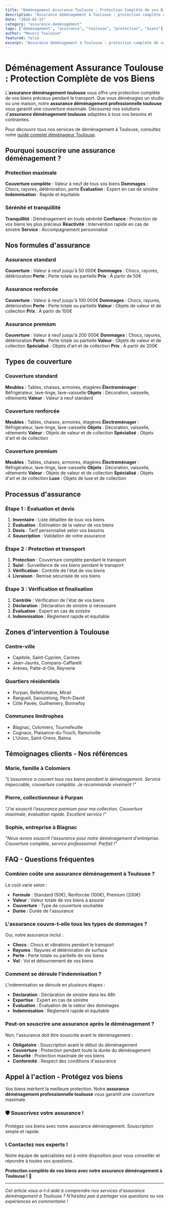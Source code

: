 ```yaml
---
title: "Déménagement Assurance Toulouse : Protection Complète de vos Biens"
description: "Assurance déménagement à Toulouse : protection complète de vos biens. Couverture maximale, évaluation rapide, indemnisation équitable. Devis gratuit."
date: "2024-01-15"
category: "assurance-deménagement"
tags: ["déménagement", "assurance", "toulouse", "protection", "biens"]
author: "Moverz Toulouse"
featured: false
excerpt: "Assurance déménagement à Toulouse : protection complète de vos biens. Couverture maximale, évaluation rapide, indemnisation équitable."
---
```


# Déménagement Assurance Toulouse : Protection Complète de vos Biens

L'**assurance déménagement toulouse** vous offre une protection complète de vos biens précieux pendant le transport. Que vous déménagiez un studio ou une maison, notre **assurance déménagement professionnelle toulouse** vous garantit une couverture maximale. Découvrez nos solutions d'**assurance déménagement toulouse** adaptées à tous vos besoins et contraintes.

Pour découvrir tous nos services de déménagement à Toulouse, consultez notre [guide complet déménageur Toulouse](/blog/demenageur/demenageur-toulouse).

## Pourquoi souscrire une assurance déménagement ?

### Protection maximale

**Couverture complète** : Valeur à neuf de tous vos biens
**Dommages** : Chocs, rayures, détérioration, perte
**Évaluation** : Expert en cas de sinistre
**Indemnisation** : Rapide et équitable

### Sérénité et tranquillité

**Tranquillité** : Déménagement en toute sérénité
**Confiance** : Protection de vos biens les plus précieux
**Réactivité** : Intervention rapide en cas de sinistre
**Service** : Accompagnement personnalisé

## Nos formules d'assurance

### Assurance standard

**Couverture** : Valeur à neuf jusqu'à 50 000€
**Dommages** : Chocs, rayures, détérioration
**Perte** : Perte totale ou partielle
**Prix** : À partir de 50€

### Assurance renforcée

**Couverture** : Valeur à neuf jusqu'à 100 000€
**Dommages** : Chocs, rayures, détérioration
**Perte** : Perte totale ou partielle
**Valeur** : Objets de valeur et de collection
**Prix** : À partir de 100€

### Assurance premium

**Couverture** : Valeur à neuf jusqu'à 200 000€
**Dommages** : Chocs, rayures, détérioration
**Perte** : Perte totale ou partielle
**Valeur** : Objets de valeur et de collection
**Spécialisé** : Objets d'art et de collection
**Prix** : À partir de 200€

## Types de couverture

### Couverture standard

**Meubles** : Tables, chaises, armoires, étagères
**Électroménager** : Réfrigérateur, lave-linge, lave-vaisselle
**Objets** : Décoration, vaisselle, vêtements
**Valeur** : Valeur à neuf standard

### Couverture renforcée

**Meubles** : Tables, chaises, armoires, étagères
**Électroménager** : Réfrigérateur, lave-linge, lave-vaisselle
**Objets** : Décoration, vaisselle, vêtements
**Valeur** : Objets de valeur et de collection
**Spécialisé** : Objets d'art et de collection

### Couverture premium

**Meubles** : Tables, chaises, armoires, étagères
**Électroménager** : Réfrigérateur, lave-linge, lave-vaisselle
**Objets** : Décoration, vaisselle, vêtements
**Valeur** : Objets de valeur et de collection
**Spécialisé** : Objets d'art et de collection
**Luxe** : Objets de luxe et de collection

## Processus d'assurance

### Étape 1 : Évaluation et devis

1. **Inventaire** : Liste détaillée de tous vos biens
2. **Évaluation** : Estimation de la valeur de vos biens
3. **Devis** : Tarif personnalisé selon vos besoins
4. **Souscription** : Validation de votre assurance

### Étape 2 : Protection et transport

1. **Protection** : Couverture complète pendant le transport
2. **Suivi** : Surveillance de vos biens pendant le transport
3. **Vérification** : Contrôle de l'état de vos biens
4. **Livraison** : Remise sécurisée de vos biens

### Étape 3 : Vérification et finalisation

1. **Contrôle** : Vérification de l'état de vos biens
2. **Déclaration** : Déclaration de sinistre si nécessaire
3. **Évaluation** : Expert en cas de sinistre
4. **Indemnisation** : Règlement rapide et équitable

## Zones d'intervention à Toulouse

### Centre-ville
- Capitole, Saint-Cyprien, Carmes
- Jean-Jaurès, Compans-Caffarelli
- Arènes, Patte-d-Oie, Reynerie

### Quartiers résidentiels
- Purpan, Bellefontaine, Mirail
- Rangueil, Saouzelong, Pech-David
- Côte Pavée, Guilheméry, Bonnefoy

### Communes limitrophes
- Blagnac, Colomiers, Tournefeuille
- Cugnaux, Plaisance-du-Touch, Ramonville
- L'Union, Saint-Orens, Balma

## Témoignages clients - Nos références

### Marie, famille à Colomiers
*"L'assurance a couvert tous nos biens pendant le déménagement. Service impeccable, couverture complète. Je recommande vivement !"*

### Pierre, collectionneur à Purpan
*"J'ai souscrit l'assurance premium pour ma collection. Couverture maximale, évaluation rapide. Excellent service !"*

### Sophie, entreprise à Blagnac
*"Nous avons souscrit l'assurance pour notre déménagement d'entreprise. Couverture complète, service professionnel. Parfait !"*

## FAQ - Questions fréquentes

### Combien coûte une assurance déménagement à Toulouse ?

Le coût varie selon :
- **Formule** : Standard (50€), Renforcée (100€), Premium (200€)
- **Valeur** : Valeur totale de vos biens à assurer
- **Couverture** : Type de couverture souhaitée
- **Durée** : Durée de l'assurance

### L'assurance couvre-t-elle tous les types de dommages ?

Oui, notre assurance inclut :
- **Chocs** : Chocs et vibrations pendant le transport
- **Rayures** : Rayures et détérioration de surface
- **Perte** : Perte totale ou partielle de vos biens
- **Vol** : Vol et détournement de vos biens

### Comment se déroule l'indemnisation ?

L'indemnisation se déroule en plusieurs étapes :
- **Déclaration** : Déclaration de sinistre dans les 48h
- **Expertise** : Expert en cas de sinistre
- **Évaluation** : Évaluation de la valeur des dommages
- **Indemnisation** : Règlement rapide et équitable

### Peut-on souscrire une assurance après le déménagement ?

Non, l'assurance doit être souscrite avant le déménagement :
- **Obligatoire** : Souscription avant le début du déménagement
- **Couverture** : Protection pendant toute la durée du déménagement
- **Sécurité** : Protection maximale de vos biens
- **Conformité** : Respect des conditions d'assurance

## Appel à l'action - Protégez vos biens

Vos biens méritent la meilleure protection. Notre **assurance déménagement professionnelle toulouse** vous garantit une couverture maximale.

### 🛡️ **Souscrivez votre assurance !**

Protégez vos biens avec notre assurance déménagement. Souscription simple et rapide.

### 📞 **Contactez nos experts !**

Notre équipe de spécialistes est à votre disposition pour vous conseiller et répondre à toutes vos questions.

**Protection complète de vos biens avec notre assurance déménagement à Toulouse !** 🚚

---

*Cet article vous a-t-il aidé à comprendre nos services d'assurance déménagement à Toulouse ? N'hésitez pas à partager vos questions ou vos expériences en commentaire !*

